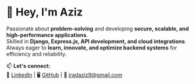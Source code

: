 # 👋 Hey, I'm Aziz
Passionate about **problem-solving** and developing **secure, scalable, and high-performance applications**.  
Skilled in **Django, Express.js, API development, and cloud integrations**.  
Always eager to **learn, innovate, and optimize backend systems** for efficiency and reliability.  

📫 **Let's connect:**  
🔗 [LinkedIn](https://linkedin.com/in/aziz-dev) | 🖥️ [GitHub](https://github.com/azizjrdev) | 📩 [jradaziz9@gmail.com](mailto:jradaziz9@gmail.com)
